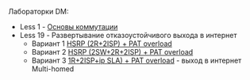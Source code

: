 Лабораторки DM:

- Less 1 - [Основы коммутации](L1/RADME.MD)
- Less 19 - Развертывание отказоустойчивого выхода в интернет
   - Вариант 1 [HSRP (2R+2ISP) + PAT overload](L19/RADME.md)
   - Вариант 2 [HSRP (2SW+2R+2ISP) + PAT overload](L19_2/RADME.md)
   - Вариант 3 [1R+2ISP+ip SLA) + PAT overload](L19_3/RADME.md) - выход в интернет Multi-homed
